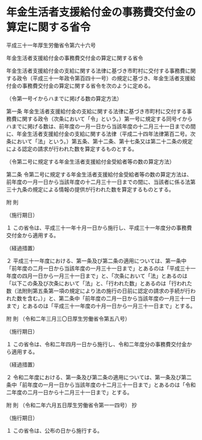 # 年金生活者支援給付金の事務費交付金の算定に関する省令

平成三十一年厚生労働省令第六十六号

年金生活者支援給付金の事務費交付金の算定に関する省令

年金生活者支援給付金の支給に関する法律に基づき市町村に交付する事務費に関する政令（平成三十一年政令第百四十一号）の規定に基づき、年金生活者支援給付金の事務費交付金の算定に関する省令を次のように定める。

（令第一号イからハまでに掲げる数の算定方法）

第一条 年金生活者支援給付金の支給に関する法律に基づき市町村に交付する事務費に関する政令（次条において「令」という。）第一号に規定する同号イからハまでに掲げる数は、前年度の一月一日から当該年度の十二月三十一日までの間に、年金生活者支援給付金の支給に関する法律（平成二十四年法律第百二号。次条において「法」という。）第五条、第十二条、第十七条又は第二十二条の規定による認定の請求が行われた数を算定するものとする。

（令第二号に規定する年金生活者支援給付金受給者等の数の算定方法）

第二条 令第二号に規定する年金生活者支援給付金受給者等の数の算定方法は、前年度の一月一日から当該年度の十二月三十一日までの間に、当該者に係る法第三十九条の規定による情報の提供が行われた数を算定するものとする。

附 則

（施行期日）

１ この省令は、平成三十一年十月一日から施行し、平成三十一年度分の事務費交付金から適用する。

（経過措置）

２ 平成三十一年度における、第一条及び第二条の適用については、第一条中「前年度の二月一日から当該年度の一月三十一日まで」とあるのは「平成三十一年度の四月一日から一月三十一日まで」と、「次条において「法」とあるのは「以下この条及び次条において「法」と、「行われた数」とあるのは「行われた数（法附則第五条第一項の規定により法の施行の日前に認定の請求の手続が行われた数を含む。）」と、第二条中「前年度の二月一日から当該年度の一月三十一日まで」とあるのは「平成三十一年度の十月一日から一月三十一日まで」とする。

附 則 （令和二年三月三〇日厚生労働省令第五八号）

（施行期日）

１ この省令は、令和二年四月一日から施行し、令和二年度分の事務費交付金から適用する。

（経過措置）

２ 令和二年度における、第一条及び第二条の適用については、第一条及び第二条中「前年度の一月一日から当該年度の十二月三十一日まで」とあるのは「令和二年度の二月一日から十二月三十一日まで」とする。

附 則 （令和二年六月五日厚生労働省令第一一四号） 抄

（施行期日）

１ この省令は、公布の日から施行する。
